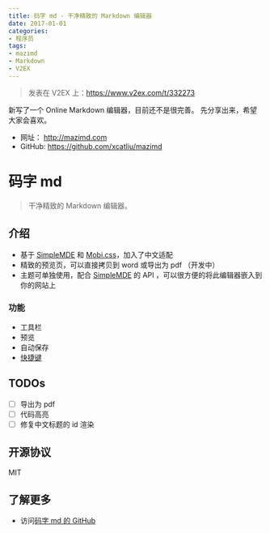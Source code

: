 ```yaml
---
title: 码字 md - 干净精致的 Markdown 编辑器
date: 2017-01-01
categories:
- 程序员
tags:
- mazimd
- Markdown
- V2EX
---
```


> 发表在 V2EX 上：https://www.v2ex.com/t/332273

新写了一个 Online Markdown 编辑器，目前还不是很完善。
先分享出来，希望大家会喜欢。

- 网址： http://mazimd.com
- GitHub: https://github.com/xcatliu/mazimd

# 码字 md

> 干净精致的 Markdown 编辑器。

## 介绍

- 基于 [SimpleMDE][] 和 [Mobi.css]( http://getmobicss.com/zh-cn/)，加入了中文适配
- 精致的预览页，可以直接拷贝到 word 或导出为 pdf （开发中）
- 主题可单独使用，配合 [SimpleMDE][] 的 API ，可以很方便的将此编辑器嵌入到你的网站上

### 功能

- 工具栏
- 预览
- 自动保存
- [快捷键]( https://github.com/NextStepWebs/simplemde-markdown-editor#keyboard-shortcuts)

## TODOs

- [ ] 导出为 pdf
- [ ] 代码高亮
- [ ] 修复中文标题的 id 渲染

## 开源协议

MIT

## 了解更多

- 访问[码字 md 的 GitHub]( http://github.com/xcatliu/mazimd)

[SimpleMDE]: https://simplemde.com/
